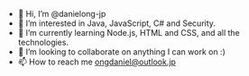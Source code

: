 - 👋 Hi, I’m @danielong-jp
- 👀 I’m interested in Java, JavaScript, C# and Security.
- 🌱 I’m currently learning Node.js, HTML and CSS, and all the technologies.
- 💞️ I’m looking to collaborate on anything I can work on :)
- 📫 How to reach me ongdaniel@outlook.jp

<!---
danielong-jp/danielong-jp is a ✨ special ✨ repository because its `README.md` (this file) appears on your GitHub profile.
You can click the Preview link to take a look at your changes.
--->

